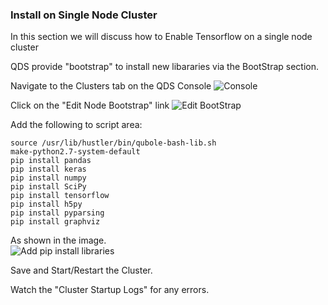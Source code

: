 ### Install on Single Node Cluster

In this section we will discuss how to Enable Tensorflow on a single node cluster

QDS provide "bootstrap" to install new libararies via the BootStrap section.

Navigate to the Clusters tab on the QDS Console
![Console](https://github.com/tfshivaji/deeplearning/blob/master/images/Screen%20Shot%202017-06-05%20at%203.13.36%20PM.png)

Click on the "Edit Node Bootstrap" link
![Edit BootStrap](https://github.com/tfshivaji/deeplearning/blob/master/images/EditBootStrp01.png)

Add the following to script area:
	
	source /usr/lib/hustler/bin/qubole-bash-lib.sh
	make-python2.7-system-default
	pip install pandas
	pip install keras
	pip install numpy
	pip install SciPy
	pip install tensorflow
	pip install h5py
	pip install pyparsing
	pip install graphviz
	
As shown in the image.	
![Add pip install libraries](https://github.com/tfshivaji/deeplearning/blob/master/images/EditBootStrap02.png)

Save and Start/Restart the Cluster.

Watch the "Cluster Startup Logs" for any errors.